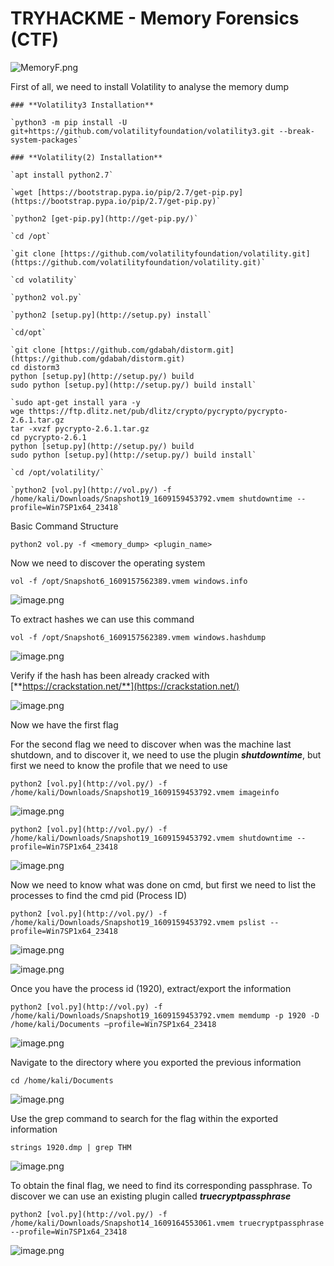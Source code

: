 # TRYHACKME - Memory Forensics (CTF)

![MemoryF.png](img/MemoryF.png)

First of all, we need to install Volatility to analyse the memory dump
        
    ### **Volatility3 Installation**
    
    `python3 -m pip install -U git+https://github.com/volatilityfoundation/volatility3.git --break-system-packages`
    
    ### **Volatility(2) Installation**
    
    `apt install python2.7` 
    
    `wget [https://bootstrap.pypa.io/pip/2.7/get-pip.py](https://bootstrap.pypa.io/pip/2.7/get-pip.py)`
    
    `python2 [get-pip.py](http://get-pip.py/)`
    
    `cd /opt`
    
    `git clone [https://github.com/volatilityfoundation/volatility.git](https://github.com/volatilityfoundation/volatility.git)`
    
    `cd volatility`
    
    `python2 vol.py`
    
    `python2 [setup.py](http://setup.py) install`
    
    `cd/opt`
    
    `git clone [https://github.com/gdabah/distorm.git](https://github.com/gdabah/distorm.git)
    cd distorm3
    python [setup.py](http://setup.py/) build
    sudo python [setup.py](http://setup.py/) build install`
    
    `sudo apt-get install yara -y
    wge thttps://ftp.dlitz.net/pub/dlitz/crypto/pycrypto/pycrypto-2.6.1.tar.gz
    tar -xvzf pycrypto-2.6.1.tar.gz
    cd pycrypto-2.6.1
    python [setup.py](http://setup.py/) build
    sudo python [setup.py](http://setup.py/) build install`
    
    `cd /opt/volatility/`
    
    `python2 [vol.py](http://vol.py/) -f /home/kali/Downloads/Snapshot19_1609159453792.vmem shutdowntime --profile=Win7SP1x64_23418`
    


Basic Command Structure

`python2 vol.py -f <memory_dump> <plugin_name>`

Now we need to discover the operating system

`vol -f /opt/Snapshot6_1609157562389.vmem windows.info`

![image.png](img/image.png)

To extract hashes we can use this command

`vol -f /opt/Snapshot6_1609157562389.vmem windows.hashdump` 

![image.png](img/image%201.png)

Verify if the hash has been already cracked with [**https://crackstation.net/**](https://crackstation.net/)

![image.png](img/image%202.png)

Now we have the first flag

For the second flag we need to discover when was the machine last shutdown, and to discover it, we need to use the plugin ***shutdowntime***, but first we need to know the profile that we need to use

`python2 [vol.py](http://vol.py/) -f /home/kali/Downloads/Snapshot19_1609159453792.vmem imageinfo`

![image.png](img/image%203.png)

`python2 [vol.py](http://vol.py/) -f /home/kali/Downloads/Snapshot19_1609159453792.vmem shutdowntime --profile=Win7SP1x64_23418`

![image.png](img/image%204.png)

Now we need to know what was done on cmd, but first we need to list the processes to find the cmd pid (Process ID)

`python2 [vol.py](http://vol.py/) -f /home/kali/Downloads/Snapshot19_1609159453792.vmem pslist --profile=Win7SP1x64_23418` 

![image.png](img/image%205.png)

![image.png](img/image%206.png)

Once you have the process id (1920), extract/export the information

`python2 [vol.py](http://vol.py) -f /home/kali/Downloads/Snapshot19_1609159453792.vmem memdump -p 1920 -D /home/kali/Documents —profile=Win7SP1x64_23418`

![image.png](img/image%207.png)

Navigate to the directory where you exported the previous information

`cd /home/kali/Documents`

![image.png](img/image%208.png)

Use the grep command to search for the flag within the exported information

`strings 1920.dmp | grep THM`

![image.png](img/image%209.png)

To obtain the final flag, we need to find its corresponding passphrase. To discover we can use an existing plugin called ***truecryptpassphrase*** 

`python2 [vol.py](http://vol.py/) -f /home/kali/Downloads/Snapshot14_1609164553061.vmem truecryptpassphrase --profile=Win7SP1x64_23418`

![image.png](img/image%2010.png)
